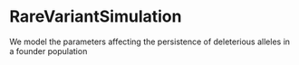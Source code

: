 # RareVariantSimulation
We model the parameters affecting the persistence of deleterious alleles in a founder population

